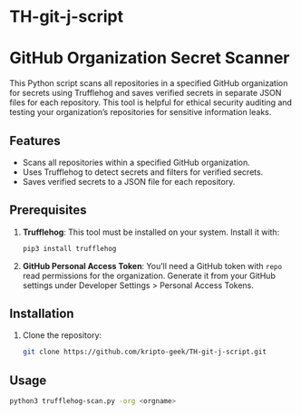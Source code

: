 # TH-git-j-script

# GitHub Organization Secret Scanner

This Python script scans all repositories in a specified GitHub organization for secrets using Trufflehog and saves verified secrets in separate JSON files for each repository. This tool is helpful for ethical security auditing and testing your organization’s repositories for sensitive information leaks.

## Features

- Scans all repositories within a specified GitHub organization.
- Uses Trufflehog to detect secrets and filters for verified secrets.
- Saves verified secrets to a JSON file for each repository.

## Prerequisites

1. **Trufflehog**: This tool must be installed on your system. Install it with:
    ```bash
    pip3 install trufflehog
    ```
2. **GitHub Personal Access Token**: You’ll need a GitHub token with `repo` read permissions for the organization. Generate it from your GitHub settings under Developer Settings > Personal Access Tokens.

## Installation

1. Clone the repository:
   ```bash
   git clone https://github.com/kripto-geek/TH-git-j-script.git

## Usage
  ```bash
  python3 trufflehog-scan.py -org <orgname>
